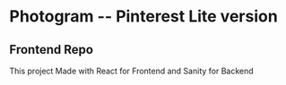 # Photogram -- Pinterest Lite version

## Frontend Repo

This project Made with React for Frontend and Sanity for Backend
